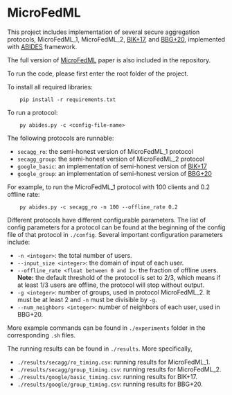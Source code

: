 # MicroFedML

This project includes implementation of
several secure aggregation protocols,
MicroFedML_1, MicroFedML_2,
[BIK+17](https://eprint.iacr.org/2017/281.pdf),
and [BBG+20](https://eprint.iacr.org/2020/704.pdf),
implemented with [ABIDES](https://github.com/abides-sim/abides) framework.

The full version of [MicroFedML](https://github.com/AnonymousOctupus/MicroFedML/blob/main/MicroFedML.pdf) paper is also included in the repository.

To run the code,
please first enter the root folder of the project.

To install all required libraries:
<!-- (the file is out of date. Some libraries might need to be installed manually.) -->
```
    pip install -r requirements.txt
```

To run a protocol:
```
    py abides.py -c <config-file-name>
```
The following protocols are runnable:
- `secagg_ro`: the semi-honest version of MicroFedML_1 protocol
- `secagg_group`: the semi-honest version of MicroFedML_2 protocol
- `google_basic`: an implementation of semi-honest version of [BIK+17](https://eprint.iacr.org/2017/281.pdf)
- `google_group`: an implementation of semi-honest version of [BBG+20](https://eprint.iacr.org/2020/704.pdf)
<!-- - `sum`: A basic example of abides framework. -->
<!-- ```
    py abides.py -c google_basic
    py abides.py -c google_group
    py abides.py -c sum
``` -->
For example, to run the MicroFedML_1 protocol with 100 clients and 0.2 offline rate:
```
    py abides.py -c secagg_ro -n 100 --offline_rate 0.2
```

Different protocols have different configurable parameters.
The list of config parameters for a protocol can be found at the beginning of the config file of that protocol in `./config`.
Several important configuration parameters include:
- `-n <integer>`: the total number of users.
- `--input_size <integer>`: the domain of input of each user.
- `--offline_rate <float between 0 and 1>`: the fraction of offline users. **Note:** the default threshold of the protocol is set to 2/3, which means if at least 1/3 users are offline, the protocol will stop without output.
- `-g <integer>`: number of groups, used in protocol MicroFedML_2. It must be at least 2 and `-n` must be divisible by `-g`.
- `--num_neighbors <integer>`: number of neighbors of each user, used in BBG+20.

More example commands can be found in `./experiments` folder
in the corresponding `.sh` files.

The running results can be found
in `./results`.
More specifically,
- `./results/secagg/ro_timing.csv`: running results for MicroFedML_1.
- `./results/secagg/group_timing.csv`: running results for MicroFedML_2.
- `./results/google/basic_timing.csv`: running results for BIK+17.
- `./results/google/group_timing.csv`: running results for BBG+20.

<!-- For more information:
- Section 5 of [this paper](https://github.com/RippleLeaf/abides-secagg/blob/main/docs/Reference.pdf) includes experiments run with abides framework;
- [This document](https://github.com/RippleLeaf/abides-secagg/blob/main/docs/ABIDES_for_Cryptographic_Protocol_Evaluation.pdf)
 contains a brief introduction to the framework.
 It also contains an explanation of the implementation of `sum` protocol. -->
